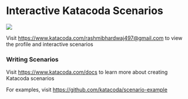 # Interactive Katacoda Scenarios

[![](http://shields.katacoda.com/katacoda/rashmibhardwaj497@gmail.com/count.svg)](https://www.katacoda.com/rashmibhardwaj497@gmail.com "Get your profile on Katacoda.com")

Visit https://www.katacoda.com/rashmibhardwaj497@gmail.com to view the profile and interactive scenarios

### Writing Scenarios
Visit https://www.katacoda.com/docs to learn more about creating Katacoda scenarios

For examples, visit https://github.com/katacoda/scenario-example
